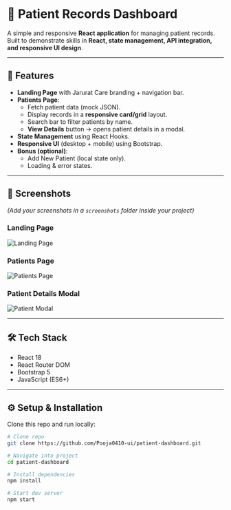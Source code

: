 # 🏥 Patient Records Dashboard

A simple and responsive **React application** for managing patient records.  
Built to demonstrate skills in **React, state management, API integration, and responsive UI design**.

---

## 🚀 Features
- **Landing Page** with Jarurat Care branding + navigation bar.
- **Patients Page**:
  - Fetch patient data (mock JSON).
  - Display records in a **responsive card/grid** layout.
  - Search bar to filter patients by name.
  - **View Details** button → opens patient details in a modal.
- **State Management** using React Hooks.
- **Responsive UI** (desktop + mobile) using Bootstrap.
- **Bonus (optional)**:
  - Add New Patient (local state only).
  - Loading & error states.

---

## 📸 Screenshots
*(Add your screenshots in a `screenshots` folder inside your project)*

### Landing Page
![Landing Page](![Scrreenshot1](https://github.com/user-attachments/assets/79b068f3-7796-4b19-9a37-4f5c3ea5ebb4)
)

### Patients Page
![Patients Page](![Screenshot2](https://github.com/user-attachments/assets/aa17ae41-0681-4eae-908d-81502be3ceed)
)

### Patient Details Modal
![Patient Modal](![Screenshot3](https://github.com/user-attachments/assets/a8ba670e-5169-44e0-9309-7d52df63d4b3)
)

---

## 🛠 Tech Stack
- React 18
- React Router DOM
- Bootstrap 5
- JavaScript (ES6+)

---

## ⚙️ Setup & Installation
Clone this repo and run locally:

```bash
# Clone repo
git clone https://github.com/Pooja0410-ui/patient-dashboard.git

# Navigate into project
cd patient-dashboard

# Install dependencies
npm install

# Start dev server
npm start
